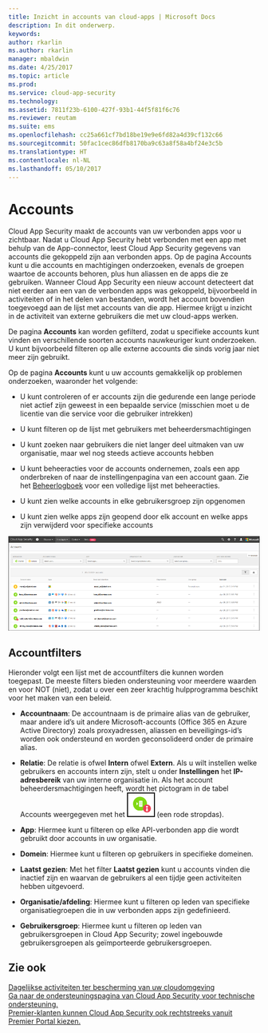 ```yaml
---
title: Inzicht in accounts van cloud-apps | Microsoft Docs
description: In dit onderwerp.
keywords: 
author: rkarlin
ms.author: rkarlin
manager: mbaldwin
ms.date: 4/25/2017
ms.topic: article
ms.prod: 
ms.service: cloud-app-security
ms.technology: 
ms.assetid: 7811f23b-6100-427f-93b1-44f5f81f6c76
ms.reviewer: reutam
ms.suite: ems
ms.openlocfilehash: cc25a661cf7bd18be19e9e6fd82a4d39cf132c66
ms.sourcegitcommit: 50fac1cec86dfb8170ba9c63a8f58a4bf24e3c5b
ms.translationtype: HT
ms.contentlocale: nl-NL
ms.lasthandoff: 05/10/2017
---
```

# <a name="accounts"></a>Accounts
Cloud App Security maakt de accounts van uw verbonden apps voor u zichtbaar. Nadat u Cloud App Security hebt verbonden met een app met behulp van de App-connector, leest Cloud App Security gegevens van accounts die gekoppeld zijn aan verbonden apps. Op de pagina Accounts kunt u die accounts en machtigingen onderzoeken, evenals de groepen waartoe de accounts behoren, plus hun aliassen en de apps die ze gebruiken. Wanneer Cloud App Security een nieuw account detecteert dat niet eerder aan een van de verbonden apps was gekoppeld, bijvoorbeeld in activiteiten of in het delen van bestanden, wordt het account bovendien toegevoegd aan de lijst met accounts van die app. Hiermee krijgt u inzicht in de activiteit van externe gebruikers die met uw cloud-apps werken.


De pagina **Accounts** kan worden gefilterd, zodat u specifieke accounts kunt vinden en verschillende soorten accounts nauwkeuriger kunt onderzoeken. U kunt bijvoorbeeld filteren op alle externe accounts die sinds vorig jaar niet meer zijn gebruikt. 

Op de pagina **Accounts** kunt u uw accounts gemakkelijk op problemen onderzoeken, waaronder het volgende:  

-   U kunt controleren of er accounts zijn die gedurende een lange periode niet actief zijn geweest in een bepaalde service (misschien moet u de licentie van die service voor die gebruiker intrekken)  
-   U kunt filteren op de lijst met gebruikers met beheerdersmachtigingen  

-   U kunt zoeken naar gebruikers die niet langer deel uitmaken van uw organisatie, maar wel nog steeds actieve accounts hebben  

-   U kunt beheeracties voor de accounts ondernemen, zoals een app onderbreken of naar de instellingenpagina van een account gaan. Zie het [Beheerlogboek](governance-actions.md) voor een volledige lijst met beheeracties.
    
-   U kunt zien welke accounts in elke gebruikersgroep zijn opgenomen  

-   U kunt zien welke apps zijn geopend door elk account en welke apps zijn verwijderd voor specifieke accounts
    

![scherm Accounts](./media/accounts-page.png)

## <a name="account-filters"></a>Accountfilters
Hieronder volgt een lijst met de accountfilters die kunnen worden toegepast. De meeste filters bieden ondersteuning voor meerdere waarden en voor NOT (niet), zodat u over een zeer krachtig hulpprogramma beschikt voor het maken van een beleid.  
  
- **Accountnaam**: De accountnaam is de primaire alias van de gebruiker, maar andere id’s uit andere Microsoft-accounts (Office 365 en Azure Active Directory) zoals proxyadressen, aliassen en beveiligings-id’s worden ook ondersteund en worden geconsolideerd onder de primaire alias.

- **Relatie**: De relatie is ofwel **Intern** ofwel **Extern**. Als u wilt instellen welke gebruikers en accounts intern zijn, stelt u onder **Instellingen** het **IP-adresbereik** van uw interne organisatie in. Als het account beheerdersmachtigingen heeft, wordt het pictogram in de tabel Accounts weergegeven met het ![accountbeheerderspictogram](./media/accounts-admin-icon.png) (een rode stropdas).

- **App**: Hiermee kunt u filteren op elke API-verbonden app die wordt gebruikt door accounts in uw organisatie.

- **Domein**: Hiermee kunt u filteren op gebruikers in specifieke domeinen.

- **Laatst gezien**: Met het filter **Laatst gezien** kunt u accounts vinden die inactief zijn en waarvan de gebruikers al een tijdje geen activiteiten hebben uitgevoerd.

- **Organisatie/afdeling**: Hiermee kunt u filteren op leden van specifieke organisatiegroepen die in uw verbonden apps zijn gedefinieerd.

- **Gebruikersgroep**: Hiermee kunt u filteren op leden van gebruikersgroepen in Cloud App Security; zowel ingebouwde gebruikersgroepen als geïmporteerde gebruikersgroepen.


## <a name="see-also"></a>Zie ook  
[Dagelijkse activiteiten ter bescherming van uw cloudomgeving](daily-activities-to-protect-your-cloud-environment.md)   
[Ga naar de ondersteuningspagina van Cloud App Security voor technische ondersteuning.](http://support.microsoft.com/oas/default.aspx?prid=16031)   
[Premier-klanten kunnen Cloud App Security ook rechtstreeks vanuit Premier Portal kiezen.](https://premier.microsoft.com/)  
  
  